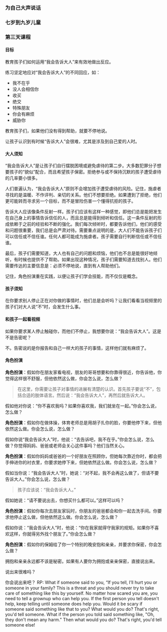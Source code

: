 ### 为自己大声说话

### 七岁到九岁儿童

### 第三天课程

#### 目标

教育孩子们如何运用“我会告诉大人”来有效地做出反应。

练习坚定地应对“我会告诉大人”的不同回应，如：

* 我不在乎
* 没人会相信你
* 收买
* 绝交
* 特殊朋友
* 你会有麻烦
* 威胁你

教育孩子们，如果他们没有得到帮助，就要不停地说。

让孩子认识到有时候“告诉大人”会很难，尤其是涉及到自己爱的人时。

#### 大人须知

“我会告诉大人”是让孩子们自行摆脱困境或避免虐待的第二步。大多数犯罪分子想要孩子的“貌似”配合，而且希望孩子保密。拒绝参与或不保持沉默的孩子遭受虐待的几率要小很多。

人们普遍认为，“我会告诉大人”原则不会增加孩子遭受虐待的风险。记住，施虐者寻找的是温暖、不作评判、亲切的关系。他们不想要拒绝。如果遭到了拒绝，他们更可能转而寻求另一个目标，而不是冒险伤害一个懂得抗拒的孩子。

告诉大人应该像条件反射一样。孩子们应该有这样一种感觉，即他们总是能把发生在自己身上的事情告诉信任的人，而且总是能得到倾听和信任。这一条件反射的形成依赖于之前的经验和不断的强化。我们每次倾听时，都要告诉他们，他们的感受和问题很重要，我们总是会严肃对待。需要重点说明的是，大人们不能告诉孩子们可以信任或不信任谁。任何人都可能成为施虐者。孩子需要自行判断信任或不信任谁。

最后，孩子们需要知道，大人也有自己的问题和烦恼，他们也不总是能很好地倾听，有时候也提供不了帮助。如果出现这种情况，孩子们需要知道去找别人。他们需要传达的主要信息是：必须不停地说，直到有人帮助他们。

记住，角色扮演重在实践，以便让孩子们学会技能，而不仅仅是概念。

#### 孩子须知

在你要求别人停止正在对你做的事情时，他们总是会听吗？让我们看看当视频里的孩子们对大人说“不”时，会发生什么事。

#### 和孩子一起看视频

如果你要求某人停止触碰你，而他们不停止，我想要你说：“我会告诉大人”。这是不是告密呢？

不。告密说的是你报告和自己一样大的孩子的事情，这样他们就有麻烦了。

#### 角色扮演

**角色扮演**：假如你在朋友家看电视，朋友的哥哥想要和你靠得很近，你告诉他，你觉得这样很不舒服，但他依然这么做，你会怎么说，怎么做？

> 在这里，你需要让孩子对事情的进展有清楚的认识。首先孩子要说“不”，包括合适的肢体语言。然后说：“我会告诉大人”，再然后就告诉大人。

假如他对你说：“你不喜欢我吗？如果你喜欢我，我们就坐在一起。”你会怎么说，怎么做？

**角色扮演**：假如你在做体操，体育老师总是用胡子扎你的脸，你要他停下来，但他依然这么做。你会怎么说，怎么做？

假如你说“我会告诉大人”时，他说：“去告诉吧，我不在乎。”你会怎么说，怎么做？你觉得妈妈、爸爸或老师会关心这件事吗？他们当然关心。

**角色扮演**：假如你妈妈或爸爸的一个好朋友在照顾你，但她每次靠近你时，都会把手伸进你的衬衣里，你要求她停下来，但她依然这么做。你会怎么说，怎么做？

假如当你说：“我会告诉大人”时，她说：“对不起，我不会再这么做了，但请不要告诉大人。”你会怎么说，怎么做？

> 孩子应该说：“我会告诉大人。”

假如她说：“请不要说出去，你想买什么都可以。”这样可以吗？

**角色扮演**：假如你每次去朋友家玩时，你朋友的爸爸都会和你一起去洗手间。你要求他停止这么做，但他依然这么做。你会怎么说，怎么做？

假如你说：“我会告诉大人”时，他说：“你在我家就得守我家的规矩。如果你不喜欢这样，你就得另外找个朋友了。”你会怎么做？

**角色扮演**：假如你的保姆给了你一个特别的晚安抱和亲亲，并要求你保密，你会怎么做？

拥抱和亲亲永远都不该是秘密。如果有人要你为拥抱或亲亲保密，直接说出来。

说出来很难吗？

你会说出来吧？
RP:   What if someone said to you, “If you tell, I’ll hurt you or someone in your family?
This is a threat and you should never try to take care of something like this by yourself. No matter how scared you are, you need to tell a grownup who can help you. If the first person you tell doesn't help, keep telling until someone does help you.
Would it be scary if someone said something like that to you? 
What would you do?   That's right, you'd tell someone.
What if the person you told said something like, "Oh, they don't mean any harm."  Then what would you do?
That's right, you'd tell someone else!




